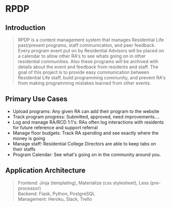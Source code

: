 # RPDP

## Introduction

> RPDP is a content management system that manages Residential Life past/present programs, staff communication, and peer feedback. Every program event put on by Residential Advisors will be placed on a calendar to allow other RA's to see whats going on in other residential communities. Also these programs will be archived with details about the event and feedback from residents and staff. The goal of this project is to provide easy communication between Residential Life staff, build programming community, and prevent RA's from making programming mistakes learned from other events.


## Primary Use Cases

> 
* Upload programs: Any given RA can add their program to the website
* Track program progress: Submitted, approved, need improvements….
* Log and manage RA/RCD 1:1's: RAs often log interactions with residents for future reference and support referral
* Manage floor budgets: Track RA spending and see exactly where the money is going
* Manage staff: Residential College Directors are able to keep tabs on their staffs
* Program Calendar: See what's going on in the community around you. 

## Application Architecture

> Frontend: Jinja (templating), Materialize (css stylesheet), Less (pre-processor) <br/>
Backend: Flask, Python, PostgreSQL <br/>
Management: Heroku, Slack, Trello

